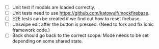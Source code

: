 * [ ] Unit test if modals are loaded correctly.
* [ ] Unit tests need to use https://github.com/katowulf/mockfirebase.
* [ ] E2E tests can be created if we find out how to reset firebase.
* [ ] Unswipe edit after the button is pressed.  (Need to fork and fix ionic framework code.)
* [ ] Back should go back to the correct scope. Mode needs to be set depending on some shared state.
